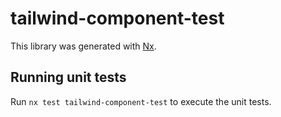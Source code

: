# tailwind-component-test

This library was generated with [Nx](https://nx.dev).

## Running unit tests

Run `nx test tailwind-component-test` to execute the unit tests.
